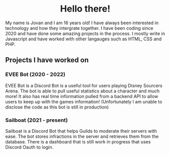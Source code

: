 <div align="center">
   <h1>Hello there!</h1>
</div>
My name is Jovan and I am 16 years old! I have always been interested in technology and how they intergrate together. I have been coding since 2020 and have done some amazing projects in the process. I mostly write in Javascript and have worked with other langauges such as HTML, CSS and PHP.

<h2>Projects I have worked on</h2>

<h3>EVEE Bot (2020 - 2022)</h3>
EVEE Bot is a Discord Bot is a useful tool for users playing Disney Sourcers Arena. The bot is able to pull useful statistics about a character and much more! It also has real time information pulled from a backend API to allow users to keep up with the games information! (Unfortunately I am unable to disclose the code as this bot is still in production)

<h3>Sailboat (2021 - present)</h3>
Sailboat is a Discord Bot that helps Guilds to moderate their servers with ease. The bot stores infractions in the server and retrieves them from the database. There is a dashboard that is still work in progress that uses Discord Oauth to login.
